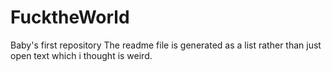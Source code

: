 # FucktheWorld
Baby's first repository
The readme file is generated as a list rather than just open text which i thought is weird.
